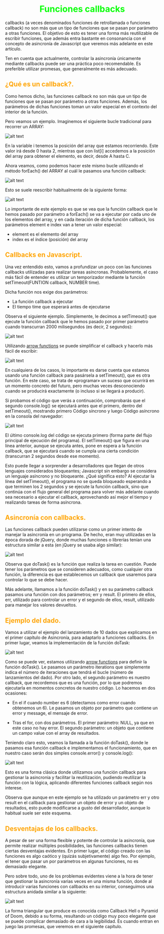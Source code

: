 # <span style="color:lime"><center>Funciones callbacks</center></span>

 callbacks (a veces denominados funciones de retrollamada o funciones callback) no son más que un tipo de funciones que se pasan por parámetro a otras funciones. El objetivo de esto es tener una forma más reutilizable de escribir funciones, que además entra bastante en consonancia con el concepto de asincronía de Javascript que veremos más adelante en este artículo.

 Ten en cuenta que actualmente, controlar la asincronía únicamente mediante callbacks puede ser una práctica poco recomendable. Es preferible utilizar promesas, que generalmente es más adecuado.

## <span style="color:orange">¿Qué es un callback?.</span>
Como hemos dicho, las funciones callback no son más que un tipo de funciones que se pasan por parámetro a otras funciones. Además, los parámetros de dichas funciones toman un valor especial en el contexto del interior de la función.

Pero veamos un ejemplo. Imaginemos el siguiente bucle tradicional para recorrer un ARRAY:

![alt text](./imagenes-funciones-callbacks/image.png)

En la variable i tenemos la posición del array que estamos recorriendo. Este valor irá desde 0 hasta 2, mientras que con list[i] accedemos a la posición del array para obtener el elemento, es decir, desde A hasta C.

Ahora veamos, como podemos hacer este mismo bucle utilizando el método forEach() del ARRAY al cuál le pasamos una función callback:

![alt text](./imagenes-funciones-callbacks/image-1.png)

Esto se suele reescribir habitualmente de la siguiente forma:

![alt text](./imagenes-funciones-callbacks/image-2.png)

Lo importante de este ejemplo es que se vea que la función callback que le hemos pasado por parámetro a forEach() se va a ejecutar por cada uno de los elementos del array, y en cada iteración de dicha función callback, los parámetros element e index van a tener un valor especial:

   - element es el elemento del array
   - index es el índice (posición) del array

## <span style="color:orange">Callbacks en Javascript.</span>
Una vez entendido esto, vamos a profundizar un poco con las funciones callbacks utilizadas para realizar tareas asíncronas. Probablemente, el caso más fácil de entender es utilizar un temporizador mediante la función setTimeout(FUNTION callback, NUMBER time).

Dicha función nos exige dos parámetros:

   - La función callback a ejecutar
   - El tiempo time que esperará antes de ejecutarse

Observa el siguiente ejemplo. Simplemente, le decimos a setTimeout() que ejecute la función callback que le hemos pasado por primer parámetro cuando transcurran 2000 milisegundos (es decir, 2 segundos):

![alt text](./imagenes-funciones-callbacks/image-3.png)

Utilizando [arrow functions](https://lenguajejs.com/javascript/funciones/arrow-functions/) se puede simplificar el callback y hacerlo más fácil de escribir:

![alt text](./imagenes-funciones-callbacks/image-4.png)

En cualquiera de los casos, lo importante es darse cuenta que estamos usando una función callback para pasársela a setTimeout(), que es otra función. En este caso, se trata de «programar» un suceso que ocurrirá en un momento concreto del futuro, pero muchas veces desconociendo cuando se producirá exactamente (o incluso si se llegará a producir).

Si probamos el código que verás a continuación, comprobarás que el segundo console.log() se ejecutará antes que el primero, dentro del setTimeout(), mostrando primero Código síncrono y luego Código asíncrono en la consola del navegador:

![alt text](./imagenes-funciones-callbacks/image-5.png)

El último console.log del código se ejecuta primero (forma parte del flujo principal de ejecución del programa). El setTimeout() que figura en una línea anterior, aunque se ejecuta antes, pone en espera a la función callback, que se ejecutará cuando se cumpla una cierta condición (transcurran 2 segundos desde ese momento).

Esto puede llegar a sorprender a desarrolladores que llegan de otros lenguajes considerados bloqueantes; Javascript sin embargo se considera un lenguaje asíncrono y no bloqueante. ¿Qué significa esto? Al ejecutar la línea del setTimeout(), el programa no se queda bloqueado esperando a que terminen los 2 segundos y se ejecute la función callback, sino que continúa con el flujo general del programa para volver más adelante cuando sea necesario a ejecutar el callback, aprovechando así mejor el tiempo y realizando tareas de forma asíncrona.

## <span style="color:orange">Asincronía con callbacks.</span>
Las funciones callback pueden utilizarse como un primer intento de manejar la asincronía en un programa. De hecho, eran muy utilizadas en la época dorada de jQuery, donde muchas funciones o librerías tenían una estructura similar a esta (en jQuery se usaba algo similar):

![alt text](./imagenes-funciones-callbacks/image-6.png)

Observa que doTask() es la función que realiza la tarea en cuestión. Puede tener los parámetros que se consideren adecuados, como cualquier otra función, la diferencia es que establecemos un callback que usaremos para controlar lo que se debe hacer.

Más adelante, llamamos a la función doTask() y en su parámetro callback pasamos una función con dos parámetros; err y result. El primero de ellos, err, utilizado para controlar un error y el segundo de ellos, result, utilizado para manejar los valores devueltos.

## <span style="color:orange">Ejemplo del dado.</span>
Vamos a utilizar el ejemplo del lanzamiento de 10 dados que explicamos en el primer capítulo de Asincronía, para adaptarlo a funciones callbacks. En primer lugar, veamos la implementación de la función doTask:

![alt text](./imagenes-funciones-callbacks/image-7.png)

Como se puede ver, estamos utilizando [arrow functions](https://lenguajejs.com/javascript/funciones/arrow-functions/) para definir la función doTask(). Le pasamos un parámetro iterations que simplemente indica el número de iteraciones que tendrá el bucle (número de lanzamientos del dado). Por otro lado, el segundo parámetro es nuestro callback, que recordemos que es una función, por lo que podremos ejecutarla en momentos concretos de nuestro código. Lo hacemos en dos ocasiones:

   - En el if cuando number es 6 (detectamos como error cuando obtenemos un 6). Le pasamos un objeto por parámetro que contiene un error y message, el mensaje de error.

   - Tras el for, con dos parámetros. El primer parámetro: NULL, ya que en este caso no hay error. El segundo parámetro: un objeto que contiene un campo value con el array de resultados.

Teniendo claro esto, veamos la llamada a la función doTask(), donde le pasamos esa función callback e implementamos el funcionamiento, que en nuestro caso serán dos simples console.error() y console.log():

![alt text](./imagenes-funciones-callbacks/image-8.png)

Esto es una forma clásica donde utilizamos una función callback para gestionar la asincronia y facilitar la reutilización, pudiendo reutilizar la función con la lógica, aplicando diferentes funciones callback según nos interese.

Observa que aunque en este ejemplo se ha utilizado un parámetro err y otro result en el callback para gestionar un objeto de error y un objeto de resultados, esto puede modificarse a gusto del desarrollador, aunque lo habitual suele ser este esquema.

## <span style="color:orange">Desventajas de los callbacks.</span>
A pesar de ser una forma flexible y potente de controlar la asincronía, que permite realizar múltiples posibilidades, las funciones callbacks tienen ciertas desventajas evidentes. En primer lugar, el código creado con las funciones es algo caótico y (quizás subjetivamente) algo feo. Por ejemplo, el tener que pasar un por parámetros en algunas funciones, no es demasiado elegante.

Pero sobre todo, uno de los problemas evidentes viene a la hora de tener que gestionar la asincronía varias veces en una misma función, donde al introducir varias funciones con callbacks en su interior, conseguimos una estructura anidada similar a la siguiente:

![alt text](./imagenes-funciones-callbacks/ryuu-callback.gif)

La forma triangular que produce es conocida como Callback Hell o Pyramid of Doom, debido a su forma, resultando un código muy poco elegante que se puede complicar demasiado de cara a la legibilidad. Es cuando entran en juego las promesas, que veremos en el siguiente capítulo.